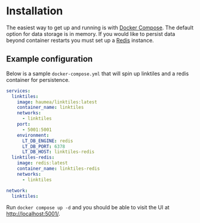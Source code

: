 # Installation

The easiest way to get up and running is with [Docker Compose](https://docs.docker.com/compose). The default option for data storage is in memory. If you would like to persist data beyond container restarts you must set up a [Redis](https://redis.io/) instance.

## Example configuration

Below is a sample `docker-compose.yml` that will spin up linktiles and a redis container for persistence.

```yaml title='docker-compose.yml'
services:
  linktiles:
    image: haumea/linktiles:latest
    container_name: linktiles
    networks:
      - linktiles
    port:
      - 5001:5001
    environment:
      LT_DB_ENGINE: redis
      LT_DB_PORT: 6378
      LT_DB_HOST: linktiles-redis
  linktiles-redis:
    image: redis:latest
    container_name: linktiles-redis
    networks:
      - linktiles

network:
  linktiles:
```

Run `docker compose up -d` and you should be able to visit the UI at [http://localhost:5001/](http://localhost:5001/).
